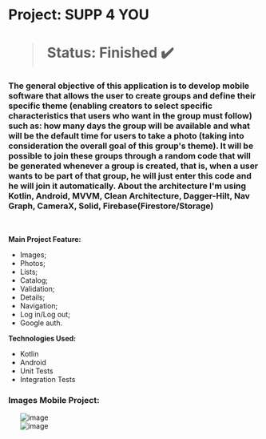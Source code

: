 <h1> Project: SUPP 4 YOU <h1> 

  > Status: Finished ✔️
  
  ### The general objective of this application is to develop mobile software that allows the user to create groups and define their specific theme (enabling creators to select specific characteristics that users who want in the group must follow) such as: how many days the group will be available and what will be the default time for users to take a photo (taking into consideration the overall goal of this group's theme). It will be possible to join these groups through a random code that will be generated whenever a group is created, that is, when a user wants to be part of that group, he will just enter this code and he will join it automatically. About the architecture I'm using Kotlin, Android, MVVM, Clean Architecture, Dagger-Hilt, Nav Graph, CameraX, Solid, Firebase(Firestore/Storage)
  
  <br>
  
  <strong> Main Project Feature: </strong>
  + Images;
  + Photos;
  + Lists;
  + Catalog;
  + Validation;
  + Details;
  + Navigation;
  + Log in/Log out;
  + Google auth.
  
  <strong>Technologies Used: </strong>
   + Kotlin
   + Android
   + Unit Tests
   + Integration Tests
  
   ### Images Mobile Project:
  
&nbsp;&nbsp;&nbsp;&nbsp;&nbsp;&nbsp;![image](https://github.com/gugapadilha/supp4you-app/assets/79876042/3d0b9452-a5b0-43d6-bab2-7eb554bfc6f4)
  <br>
&nbsp;&nbsp;&nbsp;&nbsp;&nbsp;&nbsp;![image](https://github.com/gugapadilha/supp4you-app/assets/79876042/b74caa22-d15f-4a3e-a90d-73aa0258c6a9)

